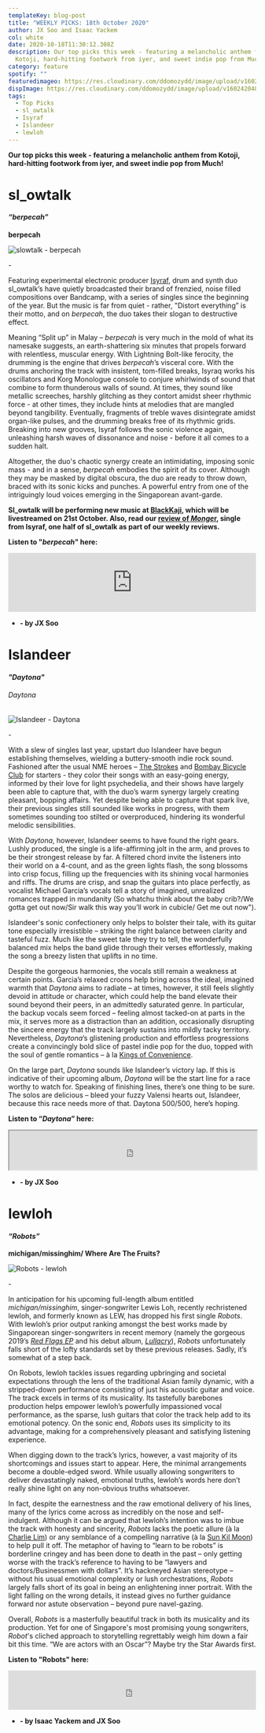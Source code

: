 ```yaml
---
templateKey: blog-post
title: "WEEKLY PICKS: 18th October 2020"
author: JX Soo and Isaac Yackem
col: white
date: 2020-10-18T11:30:12.308Z
description: Our top picks this week - featuring a melancholic anthem from
  Kotoji, hard-hitting footwork from iyer, and sweet indie pop from Much!
category: feature
spotify: ""
featuredimageo: https://res.cloudinary.com/ddomozydd/image/upload/v1602420484/BANNERNOW_fxpjyo.jpg
dispImage: https://res.cloudinary.com/ddomozydd/image/upload/v1602420485/MOBILEBANNER_vahpoq.jpg
tags:
  - Top Picks
  - sl_owtalk
  - Isyraf
  - Islandeer
  - lewloh
---
```

**Our top picks this week - featuring a melancholic anthem from Kotoji, hard-hitting footwork from iyer, and sweet indie pop from Much!**

# sl_owtalk

#### ***“berpecah”***

**berpecah**

![slowtalk - berpecah](https://res.cloudinary.com/ddomozydd/image/upload/v1603020998/slowtalk800_ymnqir.jpg "slowtalk - berpecah")

\-

Featuring experimental electronic producer [Isyraf](https://isyraf.bandcamp.com/), drum and synth duo sl_owtalk’s have quietly broadcasted their brand of frenzied, noise filled compositions over Bandcamp, with a series of singles since the beginning of the year. But the music is far from quiet - rather, "Distort everything” is their motto, and on *berpecah*, the duo takes their slogan to destructive effect.

Meaning “Split up” in Malay – *berpecah* is very much in the mold of what its namesake suggests, an earth-shattering six minutes that propels forward with relentless, muscular energy. With Lightning Bolt-like ferocity, the drumming is the engine that drives *berpecah*’s visceral core. With the drums anchoring the track with insistent, tom-filled breaks, Isyraq works his oscillators and Korg Monologue console to conjure whirlwinds of sound that combine to form thunderous walls of sound. At times, they sound like metallic screeches, harshly glitching as they contort amidst sheer rhythmic force - at other times, they include hints at melodies that are mangled beyond tangibility. Eventually, fragments of treble waves disintegrate amidst organ-like pulses, and the drumming breaks free of its rhythmic grids. Breaking into new grooves, Isyraf follows the sonic violence again, unleashing harsh waves of dissonance and noise - before it all comes to a sudden halt.

Altogether, the duo's chaotic synergy create an intimidating, imposing sonic mass - and in a sense, *berpecah* embodies the spirit of its cover. Although they may be masked by digital obscura, the duo are ready to throw down, braced with its sonic kicks and punches. A powerful entry from one of the intriguingly loud voices emerging in the Singaporean avant-garde.

**Sl_owtalk will be performing new music at [BlackKaji](https://fb.me/e/3auTlhJLT), which will be livestreamed on 21st October. Also, read our [review of *Monge*r](https://bigduckmusic.com/features/2020-09-05-weekly-picks-5th-september-2020/), single from Isyraf, one half of sl_owtalk as part of our weekly reviews.** 

**Listen to "*berpecah*" here:**

<iframe style="border: 0; width: 100%; height: 120px;" src="https://bandcamp.com/EmbeddedPlayer/track=3923653547/size=large/bgcol=ffffff/linkcol=0687f5/tracklist=false/artwork=small/transparent=true/" seamless><a href="https://sl-owtalk.bandcamp.com/track/berpecah">berpecah by sl_owtalk</a></iframe>

* **\- by JX Soo**

# Islandeer

#### ***"Daytona"***

###### Daytona

![Islandeer - Daytona](https://res.cloudinary.com/ddomozydd/image/upload/v1603021008/islandeer800_ltvs60.jpg "Islandeer - Daytona")

\-

With a slew of singles last year, upstart duo Islandeer have begun establishing themselves, wielding a buttery-smooth indie rock sound. Fashioned after the usual NME heroes – [The Strokes](https://open.spotify.com/track/5ruzrDWcT0vuJIOMW7gMnW?si=SolAkyvsRXCxgwSfC2sNNQ) and [Bombay Bicycle Club](https://open.spotify.com/track/3nClCcBmn9NnrRQkQTkx1J?si=l-yNuEx8RTeP-XUtNrGEDw) for starters - they color their songs with an easy-going energy, informed by their love for light psychedelia, and their shows have largely been able to capture that, with the duo’s warm synergy largely creating pleasant, bopping affairs. Yet despite being able to capture that spark live, their previous singles still sounded like works in progress, with them sometimes sounding too stilted or overproduced, hindering its wonderful melodic sensibilities.

With *Daytona*, however, Islandeer seems to have found the right gears. Lushly produced, the single is a life-affirming jolt in the arm, and proves to be their strongest release by far. A filtered chord invite the listeners into their world on a 4-count, and as the green lights flash, the song blossoms into crisp focus, filling up the frequencies with its shining vocal harmonies and riffs. The drums are crisp, and snap the guitars into place perfectly, as vocalist Michael Garcia’s vocals tell a story of imagined, unrealized romances trapped in mundanity (So whatchu think about the baby crib?/We gotta get out now/Sir walk this way you’ll work in cubicle/ Get me out now").

Islandeer's sonic confectionery only helps to bolster their tale, with its guitar tone especially irresistible – striking the right balance between clarity and tasteful fuzz. Much like the sweet tale they try to tell, the wonderfully balanced mix helps the band glide through their verses effortlessly, making the song a breezy listen that uplifts in no time.

Despite the gorgeous harmonies, the vocals still remain a weakness at certain points. Garcia’s relaxed croons help bring across the ideal, imagined warmth that *Daytona* aims to radiate – at times, however, it still feels slightly devoid in attitude or character, which could help the band elevate their sound beyond their peers, in an admittedly saturated genre. In particular, the backup vocals seem forced – feeling almost tacked-on at parts in the mix, it serves more as a distraction than an addition, occasionally disrupting the sincere energy that the track largely sustains into mildly tacky territory. Nevertheless, *Daytona*’s glistening production and effortless progressions create a convincingly bold slice of pastel indie pop for the duo, topped with the soul of gentle romantics –  à la [Kings of Convenience](https://open.spotify.com/track/3hxoYmSHzIBwSS2bPTOfbg?si=ZLpRXZwITTmLIyZApbLlTA).

On the large part, *Daytona* sounds like Islandeer’s victory lap. If this is indicative of their upcoming album, *Daytona* will be the start line for a race worthy to watch for. Speaking of finishing lines, there’s one thing to be sure. The solos are delicious – bleed your fuzzy Valensi hearts out, Islandeer, because this race needs more of that. Daytona 500/500, here’s hoping.

**Listen to “*Daytona*” here:**

<iframe src="https://open.spotify.com/embed/track/10GF45GflZjuCEfP9rKXwG" width="100%" height="80 frameborder="0" allowtransparency="true" allow="encrypted-media"></iframe>

* **\- by JX Soo**

# lewloh

#### ***“Robots”***

**michigan/missinghim/ Where Are The Fruits?**

![Robots - lewloh](https://res.cloudinary.com/ddomozydd/image/upload/v1603022792/lewloh800_fiwxpx.jpg "Robots - lewloh")

\-

In anticipation for his upcoming full-length album entitled *michigan/missinghim*, singer-songwriter Lewis Loh, recently rechristened lewloh, and formerly known as LEW, has dropped his first single *Robots*. With lewloh’s prior output ranking amongst the best works made by Singaporean singer-songwriters in recent memory (namely the gorgeous 2019’s *[Red Flags EP](https://open.spotify.com/album/7wo7srfbSwXff3Li23vu9E?si=oLiOHMxGQNSmJ5orw6PMWQ)* and his debut album, *[Lullacry](https://open.spotify.com/album/6vHxwpxlxCyauOF8UtRjlU?si=4S8teMBATO-ihaiQ60BE0Q)*), *Robots* unfortunately falls short of the lofty standards set by these previous releases. Sadly, it’s somewhat of a step back.

On Robots, lewloh tackles issues regarding upbringing and societal expectations through the lens of the traditional Asian family dynamic, with a stripped-down performance consisting of just his acoustic guitar and voice. The track excels in terms of its musicality. Its tastefully barebones production helps empower lewloh’s powerfully impassioned vocal performance, as the sparse, lush guitars that color the track help add to its emotional potency. On the sonic end, *Robots* uses its simplicity to its advantage, making for a comprehensively pleasant and satisfying listening experience.

When digging down to the track’s lyrics, however, a vast majority of its shortcomings and issues start to appear. Here, the minimal arrangements become a double-edged sword. While usually allowing songwriters to deliver devastatingly naked, emotional truths, lewloh’s words here don’t really shine light on any non-obvious truths whatsoever.

In fact, despite the earnestness and the raw emotional delivery of his lines, many of the lyrics come across as incredibly on the nose and self-indulgent. Although it can be argued that lewloh’s intention was to imbue the track with honesty and sincerity, *Robots* lacks the poetic allure (à la [Charlie Lim](https://open.spotify.com/track/6bjivZkNhX5YFDNRuYckEb?si=H4am3pctQ_O-dgQbSMSH1w)) or any semblance of a compelling narrative (à la [Sun Kil Moon](https://open.spotify.com/track/0uGa0LjtACS353mMDUtXo5?si=9HAIlEIQTsGS8HG9zgF4QA)) to help pull it off. The metaphor of having to “learn to be robots” is borderline cringey and has been done to death in the past – only getting worse with the track’s reference to having to be “lawyers and doctors/Businessmen with dollars”. It’s hackneyed Asian stereotype – without his usual emotional complexity or lush orchestrations, *Robots* largely falls short of its goal in being an enlightening inner portrait. With the light falling on the wrong details, it instead gives no further guidance forward nor astute observation – beyond pure navel-gazing.

Overall, *Robots* is a masterfully beautiful track in both its musicality and its production. Yet for one of Singapore's most promising young songwriters, *Robot*'s cliched approach to storytelling regrettably weigh him down a fair bit this time. “We are actors with an Oscar”? Maybe try the Star Awards first.

**Listen to "Robots" here:**

<iframe src="https://open.spotify.com/embed/track/6RgikKeMVtYkEdkRkCcCb1" width="100%" height="80" frameborder="0" allowtransparency="true" allow="encrypted-media"></iframe>

* **\- by Isaac Yackem and JX Soo**